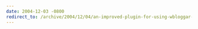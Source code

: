 ```yaml
---
date: 2004-12-03 -0800
redirect_to: /archive/2004/12/04/an-improved-plugin-for-using-wbloggar-with-rss-bandit.aspx/
---
```

